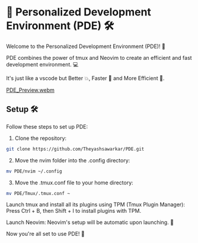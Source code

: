 # 🚀 Personalized Development Environment (PDE) 🛠️

Welcome to the Personalized Development Environment (PDE)! 🎉

PDE combines the power of tmux and Neovim to create an
efficient and fast development environment. 💻

It's just like a vscode but Better 💥, Faster 💫 and More Efficient 💯.

[PDE_Preview.webm](https://github.com/Theyashsawarkar/PDE/assets/104064673/c239bee8-b99c-4699-8278-5aef61778dd9)

## Setup 🛠️

Follow these steps to set up PDE:

1. Clone the repository:

```bash
git clone https://github.com/Theyashsawarkar/PDE.git
```

2. Move the nvim folder into the .config directory:

```bash
mv PDE/nvim ~/.config
```

3. Move the .tmux.conf file to your home directory:

```bash
mv PDE/Tmux/.tmux.conf ~
```

Launch tmux and install all its plugins using TPM (Tmux Plugin Manager):  
Press Ctrl + B, then Shift + I to install plugins with TPM.

Launch Neovim:
Neovim's setup will be automatic upon launching. 🚀

Now you're all set to use PDE! 🎉

